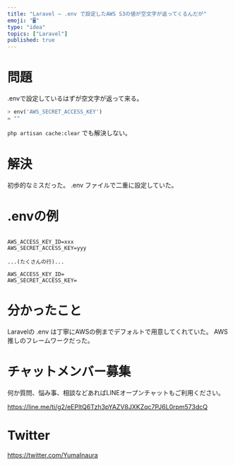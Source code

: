 ```yaml
---
title: "Laravel – .env で設定したAWS S3の値が空文字が返ってくるんだが"
emoji: "🖥"
type: "idea"
topics: ["Laravel"]
published: true
---
```



# 問題

.envで設定しているはずが空文字が返って来る。


```php
> env('AWS_SECRET_ACCESS_KEY')
= ""
```

`php artisan cache:clear` でも解決しない。

# 解決


初歩的なミスだった。
.env ファイルで二重に設定していた。


# .envの例

```

AWS_ACCESS_KEY_ID=xxx
AWS_SECRET_ACCESS_KEY=yyy

...(たくさんの行)...

AWS_ACCESS_KEY_ID=
AWS_SECRET_ACCESS_KEY=
```

# 分かったこと

Laravelの .env は丁寧にAWSの例までデフォルトで用意してくれていた。
AWS推しのフレームワークだった。


# チャットメンバー募集


何か質問、悩み事、相談などあればLINEオープンチャットもご利用ください。

https://line.me/ti/g2/eEPltQ6Tzh3pYAZV8JXKZqc7PJ6L0rpm573dcQ


# Twitter

https://twitter.com/YumaInaura

